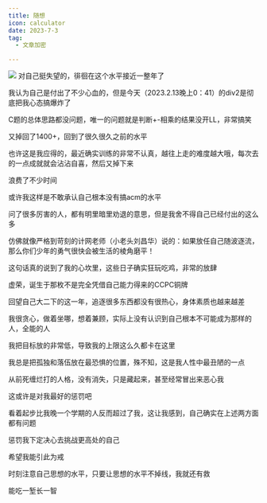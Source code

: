 ```yaml
---
title: 随想
icon: calculator
date: 2023-7-3
tag:
  - 文章加密

---
```

![](https://img2023.cnblogs.com/blog/2740326/202305/2740326-20230513004008782-1879838370.png)
对自己挺失望的，徘徊在这个水平接近一整年了

我认为自己是付出了不少心血的，但是今天（2023.2.13晚上0：41）的div2是彻底把我心态搞爆炸了

C题的总体思路都没问题，唯一的问题就是判断+-相乘的结果没开LL，非常搞笑

又掉回了1400+，回到了很久很久之前的水平

也许这是我应得的，最近确实训练的非常不认真，越往上走的难度越大哦，每次去的一点成就就会沾沾自喜，然后又掉下来

浪费了不少时间

或许我这样是不敢承认自己根本没有搞acm的水平

问了很多厉害的人，都有明里暗里劝退的意思，但是我舍不得自己已经付出的这么多

仿佛就像严格到苛刻的计网老师（小老头刘昌华）说的：如果放任自己随波逐流，那么你们少年的勇气很快会被生活的棱角磨平！

这句话真的说到了我的心坎里，这些日子确实狂玩吃鸡，非常的放肆

虚荣，诞生于那枚不是完全凭借自己能力得来的CCPC铜牌

回望自己大二下的这一年，追逐很多东西都没有很热心，身体素质也越来越差

我很贪心，做着坐哪，想着兼顾，实际上没有认识到自己根本不可能成为那样的人，全能的人

我把目标放的非常低，导致我的上限这么久都卡在这里

我总是把孤独和落伍放在最恐惧的位置，殊不知，这是我人性中最丑陋的一点

从前死缠烂打的人格，没有消失，只是藏起来，甚至经常冒出来恶心我

这或许是对我最好的惩罚吧

看着起步比我晚一个学期的人反而超过了我，这让我感到，自己确实在上述两方面都有问题

惩罚我下定决心去挑战更高处的自己

希望我能引此为戒

时刻注意自己思想的水平，只要让思想的水平不掉线，我就还有救

能吃一堑长一智
